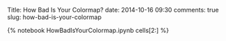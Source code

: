 Title: How Bad Is Your Colormap?
date: 2014-10-16 09:30
comments: true
slug: how-bad-is-your-colormap

{% notebook HowBadIsYourColormap.ipynb cells[2:] %}